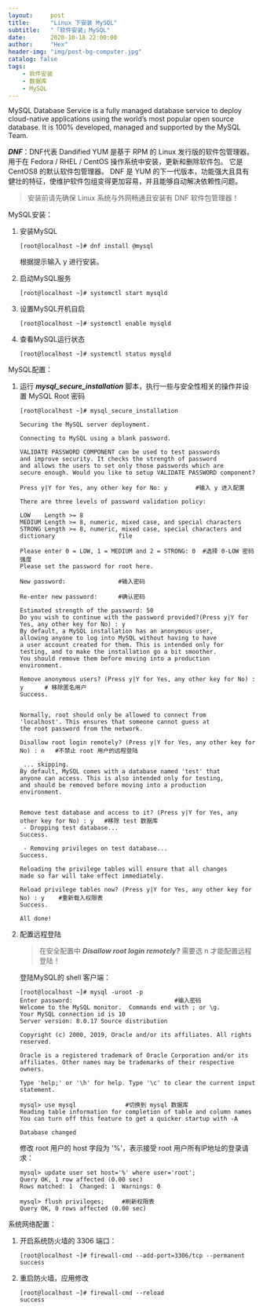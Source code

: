 ```yaml
---
layout:     post
title:      "Linux 下安装 MySQL"
subtitle:   "「软件安装」MySQL"
date:       2020-10-18 22:00:00
author:     "Hex"
header-img: "img/post-bg-computer.jpg"
catalog: false
tags:
    - 软件安装
    - 数据库
	- MySQL
---
```




MySQL Database Service is a fully managed database service to deploy cloud-native applications using the world’s most popular open source database. It is 100% developed, managed and supported by the MySQL Team.



***DNF***：DNF代表 Dandified YUM 是基于 RPM 的 Linux 发行版的软件包管理器。用于在 Fedora / RHEL / CentOS 操作系统中安装，更新和删除软件包。 它是CentOS8 的默认软件包管理器。 DNF 是 YUM 的下一代版本，功能强大且具有健壮的特征，使维护软件包组变得更加容易，并且能够自动解决依赖性问题。



> 安装前请先确保 Linux 系统与外网畅通且安装有 DNF 软件包管理器！



MySQL安装：

1. 安装MySQL

   ```shell
   [root@localhost ~]# dnf install @mysql
   ```

   根据提示输入 y 进行安装。

2. 启动MySQL服务

   ```shell
   [root@localhost ~]# systemctl start mysqld
   ```

3. 设置MySQL开机自启

   ```shell
   [root@localhost ~]# systemctl enable mysqld
   ```

4. 查看MySQL运行状态

   ```shell
   [root@localhost ~]# systemctl status mysqld
   ```

   

MySQL配置：

1. 运行 ***mysql_secure_installation*** 脚本，执行一些与安全性相关的操作并设置 MySQL Root 密码

   ```shell
   [root@localhost ~]# mysql_secure_installation
   
   Securing the MySQL server deployment.
   
   Connecting to MySQL using a blank password.
   
   VALIDATE PASSWORD COMPONENT can be used to test passwords
   and improve security. It checks the strength of password
   and allows the users to set only those passwords which are
   secure enough. Would you like to setup VALIDATE PASSWORD component?
   
   Press y|Y for Yes, any other key for No: y        #输入 y 进入配置
   
   There are three levels of password validation policy:
   
   LOW    Length >= 8
   MEDIUM Length >= 8, numeric, mixed case, and special characters
   STRONG Length >= 8, numeric, mixed case, special characters and dictionary                  file
   
   Please enter 0 = LOW, 1 = MEDIUM and 2 = STRONG: 0  #选择 0-LOW 密码强度
   Please set the password for root here.
   
   New password:               #输入密码
   
   Re-enter new password:      #确认密码
   
   Estimated strength of the password: 50 
   Do you wish to continue with the password provided?(Press y|Y for Yes, any other key for No) : y
   By default, a MySQL installation has an anonymous user,
   allowing anyone to log into MySQL without having to have
   a user account created for them. This is intended only for
   testing, and to make the installation go a bit smoother.
   You should remove them before moving into a production
   environment.
   
   Remove anonymous users? (Press y|Y for Yes, any other key for No) : y      # 移除匿名用户
   Success.
   
   
   Normally, root should only be allowed to connect from
   'localhost'. This ensures that someone cannot guess at
   the root password from the network.
   
   Disallow root login remotely? (Press y|Y for Yes, any other key for No) : n   #不禁止 root 用户的远程登陆
   
    ... skipping.
   By default, MySQL comes with a database named 'test' that
   anyone can access. This is also intended only for testing,
   and should be removed before moving into a production
   environment.
   
   
   Remove test database and access to it? (Press y|Y for Yes, any other key for No) : y   #移除 test 数据库
    - Dropping test database...
   Success.
   
    - Removing privileges on test database...
   Success.
   
   Reloading the privilege tables will ensure that all changes
   made so far will take effect immediately.
   
   Reload privilege tables now? (Press y|Y for Yes, any other key for No) : y    #重新载入权限表
   Success.
   
   All done! 
   ```

2. 配置远程登陆

   > 在安全配置中 ***Disallow root login remotely?*** 需要选 n 才能配置远程登陆！

   登陆MySQL的 shell 客户端：

   ```shell
   [root@localhost ~]# mysql -uroot -p
   Enter password:                             #输入密码
   Welcome to the MySQL monitor.  Commands end with ; or \g.
   Your MySQL connection id is 10
   Server version: 8.0.17 Source distribution
   
   Copyright (c) 2000, 2019, Oracle and/or its affiliates. All rights reserved.
   
   Oracle is a registered trademark of Oracle Corporation and/or its
   affiliates. Other names may be trademarks of their respective
   owners.
   
   Type 'help;' or '\h' for help. Type '\c' to clear the current input statement.
   
   mysql> use mysql              #切换到 mysql 数据库
   Reading table information for completion of table and column names
   You can turn off this feature to get a quicker startup with -A
   
   Database changed
   ```

   修改 root 用户的 host 字段为 '%'，表示接受 root 用户所有IP地址的登录请求：

   ```shell
   mysql> update user set host='%' where user='root';
   Query OK, 1 row affected (0.00 sec)
   Rows matched: 1  Changed: 1  Warnings: 0
   
   mysql> flush privileges;     #刷新权限表
   Query OK, 0 rows affected (0.00 sec)
   ```

   

系统网络配置：

1. 开启系统防火墙的 3306 端口：

   ```shell
   [root@localhost ~]# firewall-cmd --add-port=3306/tcp --permanent
   success
   ```

2. 重启防火墙，应用修改

   ```shell
   [root@localhost ~]# firewall-cmd --reload
   success
   ```
   